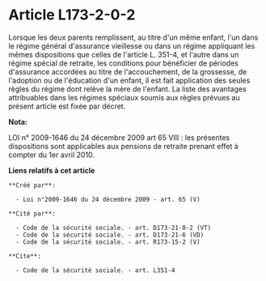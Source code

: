 # Article L173-2-0-2

Lorsque les deux parents remplissent, au titre d'un même enfant, l'un dans le régime général d'assurance vieillesse ou dans
un régime appliquant les mêmes dispositions que celles de l'article L. 351-4, et l'autre dans un régime spécial de retraite,
les conditions pour bénéficier de périodes d'assurance accordées au titre de l'accouchement, de la grossesse, de l'adoption
ou de l'éducation d'un enfant, il est fait application des seules règles du régime dont relève la mère de l'enfant. La liste
des avantages attribuables dans les régimes spéciaux soumis aux règles prévues au présent article est fixée par décret.

**Nota:**

LOI n° 2009-1646 du 24 décembre 2009 art 65 VIII : les présentes dispositions sont applicables aux pensions de retraite
prenant effet à compter du 1er avril 2010.

**Liens relatifs à cet article**

	**Créé par**:

	  - Loi n°2009-1646 du 24 décembre 2009 - art. 65 (V)

	**Cité par**:

	  - Code de la sécurité sociale. - art. D173-21-0-2 (VT)
	  - Code de la sécurité sociale. - art. D173-21-6 (VD)
	  - Code de la sécurité sociale. - art. R173-15-2 (V)

	**Cite**:

	  - Code de la sécurité sociale. - art. L351-4
